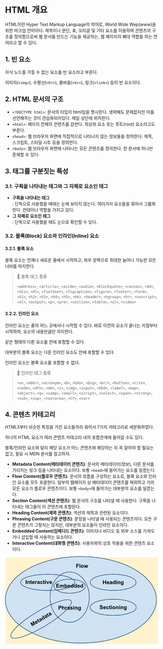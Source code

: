 # HTML 개요

HTML이란 Hyper Text Markup Language의 약어로, World Wide Wep(www)을 위한 마크업 언어이다. 제목이나 문단, 표, 꼬리글 및 기타 요소를 이용하여 콘텐츠의 구조를 정의함으로써 웹 문서를 만드는 기능을 제공하는, 웹 페이지의 뼈대 역할을 하는 언어라고 할 수 있다.

## 1. 빈 요소

자식 노드를 가질 수 없는 요소를 빈 요소라고 부른다.

이미지(`<img>`), 수평선(`<hr>`), 줄바꿈(`<br>`), 링크(`<link>`) 등이 빈 요소이다.

## 2. HTML 문서의 구조

- `<!DOCTYPE html>`: 문서의 타입이 html임을 명시한다. 생략해도 문제없지만 이를 선언해주는 것이 관습화되어있다. 제일 상단에 위치한다.
- `<html>`: 페이지 전체의 콘텐츠를 감싼다. 최상위 요소 또는 루트(root) 요소라고도 부른다.
- `<head>`: 웹 브라우저 화면에 직접적으로 나타나지 않는 정보들을 정의한다. 제목, 스크립트, 스타일 시트 등을 정의한다.
- `<body>`: 웹 브라우저 화면에 나타나는 모든 콘텐츠를 정의한다. 한 문서에 하나만 존재할 수 있다.

## 3. 태그를 구분짓는 특성

### 3.1. 구획을 나타내는 태그와 그 자체로 요소인 태그

- **구획을 나타내는 태그**  
  : 단독으로 사용했을 때에는 눈에 보이지 않는다. 여러가지 요소들을 묶어서 그룹화한다. 컨테이너 역할을 가지고 있다.
- **그 자체로 요소인 태그**  
  : 단독으로 사용했을 때도 눈으로 확인할 수 있다.

### 3.2. 블록(Block) 요소와 인라인(Inline) 요소

#### 3.2.1. 블록 요소

블록 요소는 언제나 새로운 줄에서 시작하고, 좌우 양쪽으로 최대한 늘어나 가능한 모든 너비를 차지한다.

> 📌 블록 태그 종류
>
> `<address>`, `<article>`, `<aside>`, `<audio>`, `<blockquote>`, `<canvas>`, `<dd>`, `<div>`, `<dl>`, `<fieldset>`, `<figcaption>`, `<figure>`, `<footer>`, `<form>`, `<h1>`, `<h2>`, `<h3>`, `<h4>`, `<h5>`, `<h6>`, `<header>`, `<hgroup>`, `<hr>`, `<noscript>`, `<ol>`, `<output>`, `<p>`, `<pre>`, `<section>`, `<table>`, `<ul>`, `<video>`

#### 3.2.2. 인라인 요소

인라인 요소는 줄의 어느 곳에서나 시작할 수 있다. 바로 이전의 요소가 끝나는 지점부터 시작하여, 요소의 내용만큼만 차지한다.

같은 형태의 다른 요소를 안에 포함할 수 있다.

대부분의 블록 요소는 다른 인라인 요소도 안에 포함할 수 있다.

인라인 요소는 블록 요소를 포함할 수 없다.

> 📌 인라인 태그 종류
>
> `<a>`, `<abbr>`, `<acronym>`, `<b>`, `<bdo>`, `<big>`, `<br/>`, `<button>`, `<cite>`, `<code>`, `<dfn>`, `<em>`, `<i>`, `<img>`, `<input>`, `<kbd>`, `<label>`, `<map>`, `<object>`, `<q>`, `<samp>`, `<small>`, `<script>`, `<select>`, `<span>`, `<strong>`, `<sub>`, `<sup>`, `<textarea>`, `<tt>`, `<var>`

## 4. 콘텐츠 카테고리

HTML5부터 비슷한 특징을 가진 요소들끼리 묶어서 7가지 카테고리로 세분화하였다.

하나의 HTML 요소가 여러 콘텐츠 카테고리 내의 포함관계에 들어갈 수도 있다.

블록/인라인 요소와 달리 해당 요소가 어느 콘텐츠에 해당하는 지 꼭 알아야 할 필요는 없고, 필요 시 MDN 문서를 참고하자.

- **Metadata Content(메타데이터 콘텐츠)**: 문서의 메타데이터(정보), 다른 문서를 가리키는 링크 등을 나타내는 요소이다. 보통 `<head>`에 들어가는 요소를 일컫는다.
- **Flow Content(플로우 콘텐츠)**: 문서의 흐름을 구성하는 요소로, 블록 요소와 인라인 요소를 모두 포괄한다. 일부의 웹페이지 상 메타데이터 콘텐츠를 제외하고 거의 모든 요소가 플로우 콘텐츠이다. 보통 `<body>`에 들어가는 대부분의 요소를 일컫는다.
- **Section Content(섹션 콘텐츠)**: 웹 문서의 구조를 나타낼 때 사용한다. 구획을 나타내는 태그들이 이 콘텐츠에 포함된다.
- **Heading Content(제목 콘텐츠)**: 섹션의 제목과 관련된 요소이다.
- **Phrasing Content(구문 콘텐츠)**: 문장을 나타낼 때 사용되는 콘텐츠이다. 모든 구문 콘텐츠가 그렇지는 않지만, 대부분의 요소들이 인라인 요소이다.
- **Embedded Content(임베디드 콘텐츠)**: 이미지나 비디오 등 외부 소스를 가져오거나 삽입할 때 사용하는 요소이다.
- **Interactive Content(대화형 콘텐츠)**: 사용자와의 상호 작용을 위한 콘텐츠 요소이다.

![content_categories](/img/content_categories.png)
